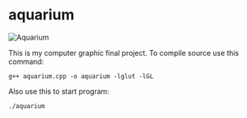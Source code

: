 
# aquarium

![Aquarium](http://uupload.ir/files/fltd_screenshot_20180922_100932.png)


This is my computer graphic final project. To compile source use this command:
```
g++ aquarium.cpp -o aquarium -lglut -lGL
```

Also use this to start program:

```./aquarium```

